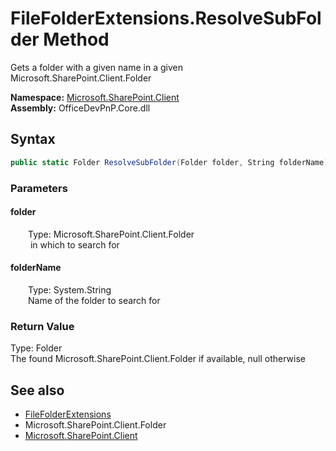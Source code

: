 # FileFolderExtensions.ResolveSubFolder Method  
 Gets a folder with a given name in a given Microsoft.SharePoint.Client.Folder 

**Namespace:** [Microsoft.SharePoint.Client](Microsoft.SharePoint.Client.md)  
**Assembly:** OfficeDevPnP.Core.dll  
## Syntax
```C#
public static Folder ResolveSubFolder(Folder folder, String folderName)
```
### Parameters
#### folder  
&emsp;&emsp;Type: Microsoft.SharePoint.Client.Folder  
&emsp;&emsp; in which to search for  

  

#### folderName  
&emsp;&emsp;Type: System.String  
&emsp;&emsp;Name of the folder to search for  

  

### Return Value
Type: Folder  
The found Microsoft.SharePoint.Client.Folder if available, null otherwise 


## See also
- [FileFolderExtensions](Microsoft.SharePoint.Client.FileFolderExtensions.md) 
- Microsoft.SharePoint.Client.Folder
- [Microsoft.SharePoint.Client](Microsoft.SharePoint.Client.md) 
